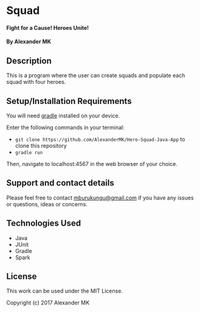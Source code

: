 # Squad

#### Fight for a Cause! Heroes Unite! 

#### By **Alexander MK** 

## Description
This is a program where the user can create squads and populate each squad with four heroes.

## Setup/Installation Requirements

You will need [gradle](https://gradle.org/gradle-download/) installed on your device.

Enter the following commands in your terminal:
* `git clone https://github.com/AlexanderMK/Hero-Squad-Java-App` to clone this repository
* `gradle run`

Then, navigate to localhost:4567 in the web browser of your choice.

## Support and contact details

Please feel free to contact mburukungu@gmail.com if you have any issues or questions, ideas or concerns.

## Technologies Used

* Java
* JUnit
* Gradle
* Spark

## License

This work can be used under the MIT License.

Copyright (c) 2017 Alexander MK
